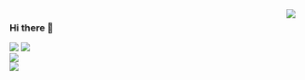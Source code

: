 <img align="right" src="https://github-readme-stats.vercel.app/api?username=Macr0phag3&show_icons=true&theme=radical&hide_title=true" />

### Hi there 👋

![](https://img.shields.io/badge/%F0%9F%8D%8A-killer-orange)
![](https://img.shields.io/badge/Language-Python-brightgreen?style=flat&logo=c%2b%2b)<br>
![](https://img.shields.io/badge/Occupation-安全工程师-blue?style=flat&logo=red%20hat)<br>
![](https://img.shields.io/badge/Platform-Linux/MacOS-red?style=flat&logo=Linux&logoColor=white)<br>

<!-- <img align="left" src="https://github-readme-stats.vercel.app/api/top-langs/?username=Macr0phag3&layout=compact&hide=css,html" /> -->
